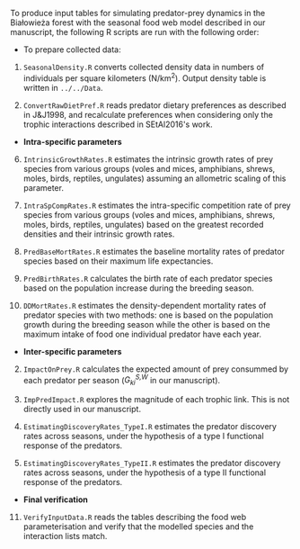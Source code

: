 To produce input tables for simulating predator-prey dynamics in the Bia&#322;owie&#380;a forest with the seasonal food web model described in our manuscript, the following R scripts are run with the following order:

* To prepare collected data:

1. `SeasonalDensity.R` converts collected density data in numbers of individuals per square kilometers (N/km<sup>2</sup>). Output density table is written in `../../Data`.

2. `ConvertRawDietPref.R` reads predator dietary preferences as described in J&J1998, and recalculate preferences when considering only the trophic interactions described in SEtAl2016's work.

* **Intra-specific parameters**

6. `IntrinsicGrowthRates.R` estimates the intrinsic growth rates of prey species from various groups (voles and mices, amphibians, shrews, moles, birds, reptiles, ungulates) assuming an allometric scaling of this parameter.

7. `IntraSpCompRates.R` estimates the intra-specific competition rate of prey species from various groups (voles and mices, amphibians, shrews, moles, birds, reptiles, ungulates) based on the greatest recorded densities and their intrinsic growth rates.

8. `PredBaseMortRates.R` estimates the baseline mortality rates of predator species based on their maximum life expectancies.

9. `PredBirthRates.R` calculates the birth rate of each predator species based on the population increase during the breeding season.

10. `DDMortRates.R` estimates the density-dependent mortality rates of predator species with two methods: one is based on the population growth during the breeding season while the other is based on the maximum intake of food one individual predator have each year.

* **Inter-specific parameters**

2. `ImpactOnPrey.R` calculates the expected amount of prey consummed by each predator per season (*G<sub>ki</sub><sup>S,W</sup>* in our manuscript).

3. `ImpPredImpact.R` explores the magnitude of each trophic link. This is not directly used in our manuscript.

4. `EstimatingDiscoveryRates_TypeI.R` estimates the predator discovery rates across seasons, under the hypothesis of a type I functional response of the predators.

5. `EstimatingDiscoveryRates_TypeII.R` estimates the predator discovery rates across seasons, under the hypothesis of a type II functional response of the predators.


* **Final verification**

11. `VerifyInputData.R` reads the tables describing the food web parameterisation and verify that the modelled species and the interaction lists match.

